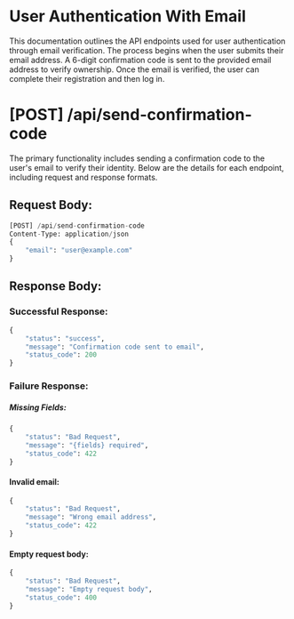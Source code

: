 # User Authentication With Email
This documentation outlines the API endpoints used for user authentication through email verification. The process begins when the user submits their email address. A 6-digit confirmation code is sent to the provided email address to verify ownership. Once the email is verified, the user can complete their registration and then log in.

# [POST] /api/send-confirmation-code
The primary functionality includes sending a confirmation code to the user's email to verify their identity. Below are the details for each endpoint, including request and response formats.
## Request Body:

```python
[POST] /api/send-confirmation-code
Content-Type: application/json
{
    "email": "user@example.com"
}
```

## Response Body:
### Successful Response:
```python
{
    "status": "success",
    "message": "Confirmation code sent to email",
    "status_code": 200
}
```
### Failure Response:
##### Missing Fields:
```python
{
    "status": "Bad Request",
    "message": "{fields} required",
    "status_code": 422
}
```

#### Invalid email:
```python
{
    "status": "Bad Request",
    "message": "Wrong email address",
    "status_code": 422
}
```

#### Empty request body:
```python
{
    "status": "Bad Request",
    "message": "Empty request body",
    "status_code": 400
}
```
